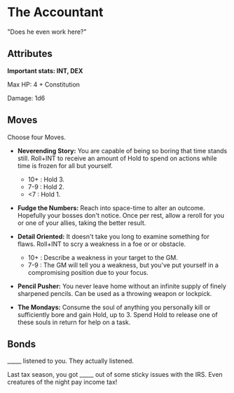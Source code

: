 # The Accountant

"Does he even work here?"

## Attributes

**Important stats: INT, DEX**

Max HP: 4 + Constitution

Damage: 1d6

## Moves

Choose four Moves.

- **Neverending Story:** You are capable of being so boring that time stands still. Roll+INT to receive an amount of Hold to spend on actions while time is frozen for all but yourself.

  - 10+ : Hold 3.
  - 7-9 : Hold 2.
  - <7 : Hold 1.

- **Fudge the Numbers:** Reach into space-time to alter an outcome. Hopefully your bosses don't notice. Once per rest, allow a reroll for you or one of your allies, taking the better result.

* **Detail Oriented:** It doesn't take you long to examine something for flaws. Roll+INT to scry a weakness in a foe or or obstacle.

  - 10+ : Describe a weakness in your target to the GM.
  - 7-9 : The GM will tell you a weakness, but you've put yourself in a compromising position due to your focus.

* **Pencil Pusher:** You never leave home without an infinite supply of finely sharpened pencils. Can be used as a throwing weapon or lockpick.

* **The Mondays:** Consume the soul of anything you personally kill or sufficiently bore and gain Hold, up to 3. Spend Hold to release one of these souls in return for help on a task.

## Bonds

\_\_\_\_\_ listened to you. They actually listened.

Last tax season, you got \_\_\_\_\_ out of some sticky issues with the IRS. Even creatures of the night pay income tax!
